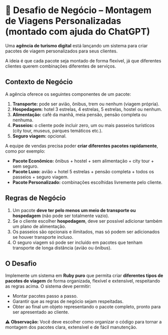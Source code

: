 # 🚀 Desafio de Negócio – Montagem de Viagens Personalizadas (montado com ajuda do ChatGPT)

Uma **agência de turismo digital** está lançando um sistema para criar pacotes de viagem personalizados para seus clientes.

A ideia é que cada pacote seja montado de forma flexível, já que diferentes clientes querem combinações diferentes de serviços.

## Contexto de Negócio

A agência oferece os seguintes componentes de um pacote:

1. **Transporte:** pode ser avião, ônibus, trem ou nenhum (viagem própria).
2. **Hospedagem:** hotel 3 estrelas, 4 estrelas, 5 estrelas, hostel ou nenhum.
3. **Alimentação:** café da manhã, meia pensão, pensão completa ou nenhuma.
4. **Passeios:** o cliente pode incluir zero, um ou mais passeios turísticos (city tour, museus, parques temáticos etc.).
5. **Seguro viagem:** opcional.

A equipe de vendas precisa poder **criar diferentes pacotes rapidamente**, como por exemplo:

- **Pacote Econômico:** ônibus + hostel + sem alimentação + city tour + sem seguro.
- **Pacote Luxo:** avião + hotel 5 estrelas + pensão completa + todos os passeios + seguro viagem.
- **Pacote Personalizado:** combinações escolhidas livremente pelo cliente.

## Regras de Negócio

1. Um pacote **deve ter pelo menos um meio de transporte ou hospedagem** (não pode ser totalmente vazio).
2. Se o cliente escolher **hospedagem**, deve ser possível adicionar também um plano de alimentação.
3. Os passeios são opcionais e ilimitados, mas só podem ser adicionados se houver transporte incluso.
4. O seguro viagem só pode ser incluído em pacotes que tenham transporte de longa distância (avião ou ônibus).

## O Desafio

Implemente um sistema em **Ruby puro** que permita criar **diferentes tipos de pacotes de viagem** de forma organizada, flexível e extensível, respeitando as regras acima.
O sistema deve permitir:

- Montar pacotes passo a passo.
- Garantir que as regras de negócio sejam respeitadas.
- Obter ao final um objeto representando o pacote completo, pronto para ser apresentado ao cliente.

⚠️ **Observação:** Você deve escolher como organizar o código para tornar a montagem dos pacotes clara, extensível e de fácil manutenção.